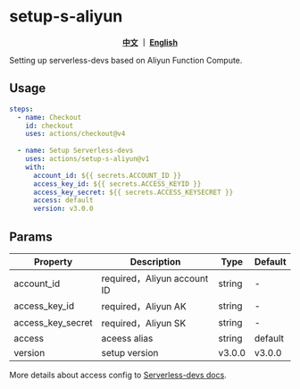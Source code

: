 # setup-s-aliyun
<p align="center">
  <span><b><a href="./README.md">中文</a> ｜ <a href="./README_en.md">English</a></b></span><br>
</p>

Setting up serverless-devs based on Aliyun Function Compute.

## Usage
```yaml
steps:
  - name: Checkout
    id: checkout
    uses: actions/checkout@v4
  
  - name: Setup Serverless-devs
    uses: actions/setup-s-aliyun@v1
    with:
      account_id: ${{ secrets.ACCOUNT_ID }}
      access_key_id: ${{ secrets.ACCESS_KEYID }}
      access_key_secret: ${{ secrets.ACCESS_KEYSECRET }}
      access: default
      version: v3.0.0
```

## Params
| Property |   Description   | Type | Default |
| ----- |  -------- | ---- | ---|
| account_id |   required，Aliyun account ID  | string |-|
| access_key_id  | required，Aliyun AK |  string  | - |
| access_key_secret  | required，Aliyun SK | string | - |
| access  | aceess alias | string | default |
| version | setup version | v3.0.0 | v3.0.0 |

More details about access config to [Serverless-devs docs](https://docs.serverless-devs.com/serverless-devs/default_provider_config#%E9%98%BF%E9%87%8C%E4%BA%91%E5%AF%86%E9%92%A5%E8%8E%B7%E5%8F%96).